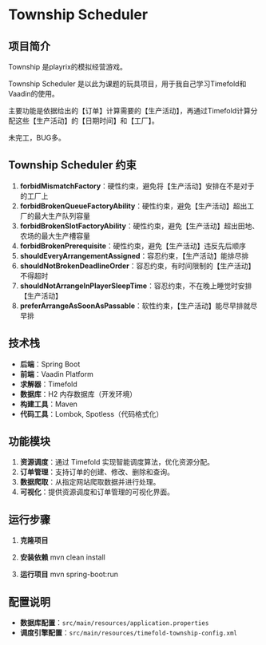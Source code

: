 # Township Scheduler

## 项目简介

Township 是playrix的模拟经营游戏。

Township Scheduler 是以此为课题的玩具项目，用于我自己学习Timefold和Vaadin的使用。

主要功能是依据给出的【订单】计算需要的【生产活动】，再通过Timefold计算分配这些【生产活动】的【日期时间】和【工厂】。

未完工，BUG多。

## Township Scheduler 约束 

1. **forbidMismatchFactory**：硬性约束，避免将【生产活动】安排在不是对于的工厂上
2. **forbidBrokenQueueFactoryAbility**：硬性约束，避免【生产活动】超出工厂的最大生产队列容量
3. **forbidBrokenSlotFactoryAbility**：硬性约束，避免【生产活动】超出田地、农场的最大生产槽容量
4. **forbidBrokenPrerequisite**：硬性约束，避免【生产活动】违反先后顺序
5. **shouldEveryArrangementAssigned**：容忍约束，【生产活动】能排尽排
6. **shouldNotBrokenDeadlineOrder**：容忍约束，有时间限制的【生产活动】不得超时
7. **shouldNotArrangeInPlayerSleepTime**：容忍约束，不在晚上睡觉时安排【生产活动】
8. **preferArrangeAsSoonAsPassable**：软性约束，【生产活动】能尽早排就尽早排

## 技术栈

- **后端**：Spring Boot
- **前端**：Vaadin Platform
- **求解器**：Timefold
- **数据库**：H2 内存数据库（开发环境）
- **构建工具**：Maven
- **代码工具**：Lombok, Spotless（代码格式化）

## 功能模块

1. **资源调度**：通过 Timefold 实现智能调度算法，优化资源分配。
2. **订单管理**：支持订单的创建、修改、删除和查询。
3. **数据爬取**：从指定网站爬取数据并进行处理。
4. **可视化**：提供资源调度和订单管理的可视化界面。

## 运行步骤
1. **克隆项目**

2. **安装依赖**
    mvn clean install
3. **运行项目**
    mvn spring-boot:run

## 配置说明
- **数据库配置**：`src/main/resources/application.properties`
- **调度引擎配置**：`src/main/resources/timefold-township-config.xml`

